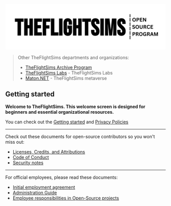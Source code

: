 ![TheFlightSims Banner](https://github.com/TheFlightSims/.github/blob/main/opening.png?raw=true)

> Other TheFlightSims departments and organizations:
>
> * [TheFlightSims Archive Program](https://github.com/tfsarchive)
> * [TheFlightSims Labs](https://github.com/tfslabs) - TheFlightSims Labs
> * [Maton.NET](https://github.com/matonnet) - TheFlightSims metaverse

## Getting started

**Welcome to TheFlightSims. This welcome screen is designed for beginners and essential organizational resources.**

You can check out the [Getting started](https://github.com/TheFlightSims/.github/blob/main/guides/Getting%20Started.md) and [Privacy Policies](https://github.com/TheFlightSims/.github/blob/main/guides/Privacy%20Policies.md)

---
Check out these documents for open-source contributors so you won't miss out:

* [Licenses, Credits, and Attributions](https://github.com/TheFlightSims/.github/blob/main/guides/oss/Licenses%2C%20Credits%20and%20Attributions.md)
* [Code of Conduct](https://github.com/TheFlightSims/.github/blob/main/guides/oss/Code%20of%20Conduct.md)
* [Security notes](https://github.com/TheFlightSims/.github/blob/main/guides/oss/SECURITY.md)

---
For official employees, please read these documents:

* [Initial employment agreement](https://github.com/TheFlightSims/.github/blob/main/guides/employee/Initial%20employment%20agreement.md)
* [Administration Guide](https://github.com/TheFlightSims/.github/blob/main/guides/employee/Administration%20Guide.md)
* [Employee responsibilities in Open-Source projects](https://github.com/TheFlightSims/.github/blob/main/guides/employee/Employee%20responsibilities%20in%20Open-Source%20projects.md)
